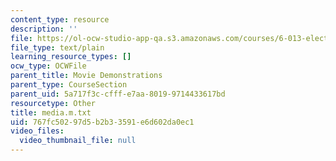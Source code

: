 ```yaml
---
content_type: resource
description: ''
file: https://ol-ocw-studio-app-qa.s3.amazonaws.com/courses/6-013-electromagnetics-and-applications-spring-2009/767fc50297d5b2b33591e6d602da0ec1_media.m.txt
file_type: text/plain
learning_resource_types: []
ocw_type: OCWFile
parent_title: Movie Demonstrations
parent_type: CourseSection
parent_uid: 5a717f3c-cfff-e7aa-8019-9714433617bd
resourcetype: Other
title: media.m.txt
uid: 767fc502-97d5-b2b3-3591-e6d602da0ec1
video_files:
  video_thumbnail_file: null
---
```

